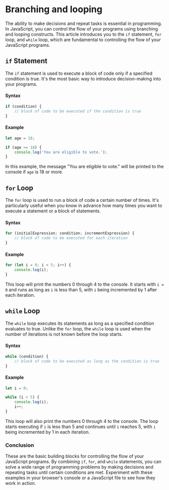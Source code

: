 # Branching and looping

The ability to make decisions and repeat tasks is essential in programming. In JavaScript, you can control the flow of
your programs using branching and looping constructs. This article introduces you to the `if` statement, `for` loop,
and `while` loop, which are fundamental to controlling the flow of your JavaScript programs.

## `if` Statement

The `if` statement is used to execute a block of code only if a specified condition is true. It's the most basic way to
introduce decision-making into your programs.

#### Syntax

```javascript
if (condition) {
    // block of code to be executed if the condition is true
}
```

#### Example

```javascript
let age = 18;

if (age >= 18) {
    console.log('You are eligible to vote.');
}
```

In this example, the message "You are eligible to vote." will be printed to the console if `age` is 18 or more.

## `for` Loop

The `for` loop is used to run a block of code a certain number of times. It's particularly useful when you know in
advance how many times you want to execute a statement or a block of statements.

#### Syntax

```javascript
for (initialExpression; condition; incrementExpression) {
    // block of code to be executed for each iteration
}
```

#### Example

```javascript
for (let i = 0; i < 5; i++) {
    console.log(i);
}
```

This loop will print the numbers 0 through 4 to the console. It starts with `i = 0` and runs as long as `i` is less than
5, with `i` being incremented by 1 after each iteration.

## `while` Loop

The `while` loop executes its statements as long as a specified condition evaluates to true. Unlike the `for` loop,
the `while` loop is used when the number of iterations is not known before the loop starts.

#### Syntax

```javascript
while (condition) {
    // block of code to be executed as long as the condition is true
}
```

#### Example

```javascript
let i = 0;

while (i < 5) {
    console.log(i);
    i++;
}
```

This loop will also print the numbers 0 through 4 to the console. The loop starts executing if `i` is less than 5 and
continues until `i` reaches 5, with `i` being incremented by 1 in each iteration.

### Conclusion

These are the basic building blocks for controlling the flow of your JavaScript programs. By combining `if`, `for`,
and `while` statements, you can solve a wide range of programming problems by making decisions and repeating tasks until
certain conditions are met. Experiment with these examples in your browser's console or a JavaScript file to see how
they work in action.